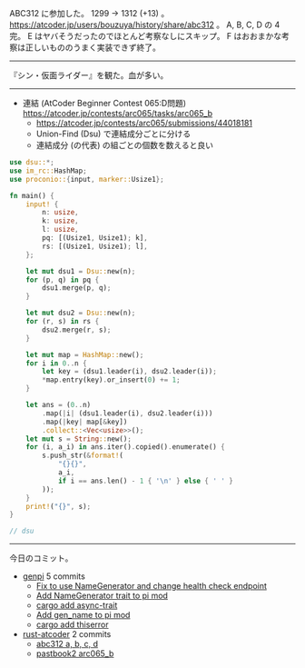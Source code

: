 ABC312 に参加した。 1299 → 1312 (+13) 。 <https://atcoder.jp/users/bouzuya/history/share/abc312> 。 A, B, C, D の 4 完。 E はヤバそうだったのでほとんど考察なしにスキップ。 F はおおまかな考察は正しいもののうまく実装できず終了。

---

『シン・仮面ライダー』を観た。血が多い。

---

- 連結 (AtCoder Beginner Contest 065:D問題)
  <https://atcoder.jp/contests/arc065/tasks/arc065_b>
  - <https://atcoder.jp/contests/arc065/submissions/44018181>
  - Union-Find (Dsu) で連結成分ごとに分ける
  - 連結成分 (の代表) の組ごとの個数を数えると良い

```rust
use dsu::*;
use im_rc::HashMap;
use proconio::{input, marker::Usize1};

fn main() {
    input! {
        n: usize,
        k: usize,
        l: usize,
        pq: [(Usize1, Usize1); k],
        rs: [(Usize1, Usize1); l],
    };

    let mut dsu1 = Dsu::new(n);
    for (p, q) in pq {
        dsu1.merge(p, q);
    }

    let mut dsu2 = Dsu::new(n);
    for (r, s) in rs {
        dsu2.merge(r, s);
    }

    let mut map = HashMap::new();
    for i in 0..n {
        let key = (dsu1.leader(i), dsu2.leader(i));
        *map.entry(key).or_insert(0) += 1;
    }

    let ans = (0..n)
        .map(|i| (dsu1.leader(i), dsu2.leader(i)))
        .map(|key| map[&key])
        .collect::<Vec<usize>>();
    let mut s = String::new();
    for (i, a_i) in ans.iter().copied().enumerate() {
        s.push_str(&format!(
            "{}{}",
            a_i,
            if i == ans.len() - 1 { '\n' } else { ' ' }
        ));
    }
    print!("{}", s);
}

// dsu
```

---

今日のコミット。

- [genpi](https://github.com/bouzuya/genpi) 5 commits
  - [Fix to use NameGenerator and change health check endpoint](https://github.com/bouzuya/genpi/commit/dfe73b0314f2a55415ddb8666144329f844ad1bb)
  - [Add NameGenerator trait to pi mod](https://github.com/bouzuya/genpi/commit/41dac4dacf163f2a3c9e813c2bd8dc59e23014dc)
  - [cargo add async-trait](https://github.com/bouzuya/genpi/commit/c5556a8a199d2e5dc6d6023dc11d7e8b7d57b1b9)
  - [Add gen_name to pi mod](https://github.com/bouzuya/genpi/commit/962476cc4f52425d0b50231776c747be60b67ee8)
  - [cargo add thiserror](https://github.com/bouzuya/genpi/commit/41ac7ef52f62b17d93bf2425364e879b54bc7759)
- [rust-atcoder](https://github.com/bouzuya/rust-atcoder) 2 commits
  - [abc312 a, b, c, d](https://github.com/bouzuya/rust-atcoder/commit/508b9bc76c306fdfc21b97d41f9ce4f8781389ac)
  - [pastbook2 arc065_b](https://github.com/bouzuya/rust-atcoder/commit/a902c35c248c9cbf26882fd7977acaa47351d4ff)

